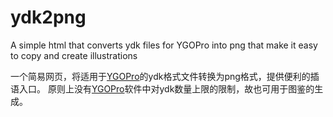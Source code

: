 # ydk2png
A simple html that converts ydk files for YGOPro into png  that make it easy to copy and create illustrations

一个简易网页，将适用于[YGOPro](https://github.com/Fluorohydride/ygopro)的ydk格式文件转换为png格式，提供便利的插语入口。
原则上没有[YGOPro](https://github.com/Fluorohydride/ygopro)软件中对ydk数量上限的限制，故也可用于图鉴的生成。
